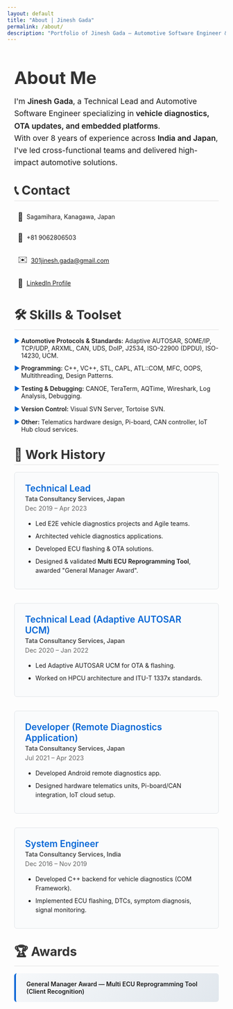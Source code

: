 ```yaml
---
layout: default
title: "About | Jinesh Gada"
permalink: /about/
description: "Portfolio of Jinesh Gada — Automotive Software Engineer & Technical Lead specializing in vehicle diagnostics, OTA, and Adaptive AUTOSAR."
---
```


<style>
  .about-container { 
    margin: 2rem auto; 
    max-width: 900px; 
    padding: 0 1rem; 
    font-family: -apple-system, BlinkMacSystemFont, "Segoe UI", Roboto, sans-serif;
  }
  .about-container h1 { 
    font-size: 2.5rem; 
    margin-bottom: 1rem; 
    color: #333;
  }
  .about-container h2 { 
    font-size: 1.8rem;
    border-bottom: 2px solid #eee; 
    padding-bottom: .3rem; 
    margin-top: 2rem; 
    margin-bottom: 1rem;
    color: #333;
  }
  .intro {
    font-size: 1.1rem;
    line-height: 1.6;
    margin-bottom: 2rem;
  }
  .contact-grid {
    display: grid;
    grid-template-columns: repeat(auto-fit, minmax(250px, 1fr));
    gap: 0.5rem;
    margin: 1rem 0;
  }
  .contact-item {
    display: flex;
    align-items: center;
    padding: 0.5rem;
  }
  .contact-icon {
    margin-right: 0.5rem;
    font-size: 1.2rem;
  }
  .skills-list {
    list-style: none;
    padding: 0;
  }
  .skills-list li {
    margin: 0.8rem 0;
    padding-left: 1rem;
    position: relative;
  }
  .skills-list li:before {
    content: "▶";
    position: absolute;
    left: 0;
    color: #0366d6;
  }
  .job { 
    margin-bottom: 2rem;
    padding: 1.5rem;
    border: 1px solid #e1e4e8;
    border-radius: 6px;
    background: #fafbfc;
  }
  .job-title { 
    font-size: 1.3rem;
    font-weight: 600;
    margin-bottom: 0.2rem; 
    color: #0366d6;
  }
  .company { 
    font-weight: 600; 
    color: #444; 
    margin-bottom: 0.3rem;
  }
  .date { 
    color: #666; 
    font-size: 0.9rem; 
    margin-bottom: 1rem;
  }
  .job ul {
    margin: 0;
    padding-left: 1.5rem;
  }
  .job li {
    margin: 0.5rem 0;
    line-height: 1.5;
  }
  .award { 
    background: linear-gradient(135deg, #f6f8fa 0%, #e1e7ed 100%);
    border-left: 4px solid #0366d6; 
    padding: 1rem 1.5rem; 
    border-radius: 6px; 
    margin: 1rem 0;
    font-weight: 600;
  }
  .bold { font-weight: 600; }
</style>

<div class="about-container">

<h1>About Me</h1>

<div class="intro">
I'm <span class="bold">Jinesh Gada</span>, a Technical Lead and Automotive Software Engineer specializing in <span class="bold">vehicle diagnostics, OTA updates, and embedded platforms</span>.<br>
With over 8 years of experience across <span class="bold">India and Japan</span>, I've led cross-functional teams and delivered high-impact automotive solutions.
</div>

<h2>📞 Contact</h2>

<div class="contact-grid">
  <div class="contact-item">
    <span class="contact-icon">📍</span>
    Sagamihara, Kanagawa, Japan
  </div>
  <div class="contact-item">
    <span class="contact-icon">📱</span>
    +81 9062806503
  </div>
  <div class="contact-item">
    <span class="contact-icon">✉️</span>
    <a href="mailto:301jinesh.gada@gmail.com">301jinesh.gada@gmail.com</a>
  </div>
  <div class="contact-item">
    <span class="contact-icon">💼</span>
    <a href="https://linkedin.com/in/jinesh-gada-2975aa106">LinkedIn Profile</a>
  </div>
</div>

<h2>🛠 Skills & Toolset</h2>

<ul class="skills-list">
  <li><span class="bold">Automotive Protocols & Standards:</span> Adaptive AUTOSAR, SOME/IP, TCP/UDP, ARXML, CAN, UDS, DoIP, J2534, ISO-22900 (DPDU), ISO-14230, UCM.</li>
  <li><span class="bold">Programming:</span> C++, VC++, STL, CAPL, ATL::COM, MFC, OOPS, Multithreading, Design Patterns.</li>
  <li><span class="bold">Testing & Debugging:</span> CANOE, TeraTerm, AQTime, Wireshark, Log Analysis, Debugging.</li>
  <li><span class="bold">Version Control:</span> Visual SVN Server, Tortoise SVN.</li>
  <li><span class="bold">Other:</span> Telematics hardware design, Pi-board, CAN controller, IoT Hub cloud services.</li>
</ul>

<h2>💼 Work History</h2>

<div class="job">
  <div class="job-title">Technical Lead</div>
  <div class="company">Tata Consultancy Services, Japan</div>
  <div class="date">Dec 2019 – Apr 2023</div>
  <ul>
    <li>Led E2E vehicle diagnostics projects and Agile teams.</li>
    <li>Architected vehicle diagnostics applications.</li>
    <li>Developed ECU flashing & OTA solutions.</li>
    <li>Designed & validated <span class="bold">Multi ECU Reprogramming Tool</span>, awarded "General Manager Award".</li>
  </ul>
</div>

<div class="job">
  <div class="job-title">Technical Lead (Adaptive AUTOSAR UCM)</div>
  <div class="company">Tata Consultancy Services, Japan</div>
  <div class="date">Dec 2020 – Jan 2022</div>
  <ul>
    <li>Led Adaptive AUTOSAR UCM for OTA & flashing.</li>
    <li>Worked on HPCU architecture and ITU-T 1337x standards.</li>
  </ul>
</div>

<div class="job">
  <div class="job-title">Developer (Remote Diagnostics Application)</div>
  <div class="company">Tata Consultancy Services, Japan</div>
  <div class="date">Jul 2021 – Apr 2023</div>
  <ul>
    <li>Developed Android remote diagnostics app.</li>
    <li>Designed hardware telematics units, Pi-board/CAN integration, IoT cloud setup.</li>
  </ul>
</div>

<div class="job">
  <div class="job-title">System Engineer</div>
  <div class="company">Tata Consultancy Services, India</div>
  <div class="date">Dec 2016 – Nov 2019</div>
  <ul>
    <li>Developed C++ backend for vehicle diagnostics (COM Framework).</li>
    <li>Implemented ECU flashing, DTCs, symptom diagnosis, signal monitoring.</li>
  </ul>
</div>

<h2>🏆 Awards</h2>

<div class="award">
  <span class="bold">General Manager Award</span> — Multi ECU Reprogramming Tool (Client Recognition)
</div>

</div>
